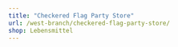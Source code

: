 ```yaml
---
title: "Checkered Flag Party Store"
url: /west-branch/checkered-flag-party-store/
shop: Lebensmittel
---
```

